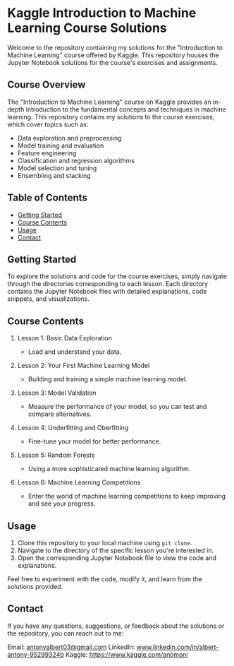 # Kaggle Introduction to Machine Learning Course Solutions

Welcome to the repository containing my solutions for the "Introduction to Machine Learning" course offered by Kaggle. This repository houses the Jupyter Notebook solutions for the course's exercises and assignments.

## Course Overview

The "Introduction to Machine Learning" course on Kaggle provides an in-depth introduction to the fundamental concepts and techniques in machine learning. This repository contains my solutions to the course exercises, which cover topics such as:

- Data exploration and preprocessing
- Model training and evaluation
- Feature engineering
- Classification and regression algorithms
- Model selection and tuning
- Ensembling and stacking

## Table of Contents

- [Getting Started](#getting-started)
- [Course Contents](#course-contents)
- [Usage](#usage)
- [Contact](#contact)
  
## Getting Started

To explore the solutions and code for the course exercises, simply navigate through the directories corresponding to each lesson. Each directory contains the Jupyter Notebook files with detailed explanations, code snippets, and visualizations.

## Course Contents

1. Lesson 1: Basic Data Exploration
   - Load and understand your data.

2. Lesson 2: Your First Machine Learning Model
   - Building and training a simple machine learning model.

3. Lesson 3: Model Validation
   - Measure the performance of your model, so you can test and compare alternatives.

4. Lesson 4: Underfitting and Oberfitting
   - Fine-tune your model for better performance.
     
5. Lesson 5: Random Forests
   - Using a more sophisticated machine learning algorithm.
     
6. Lesson 6: Machine Learning Competitions 
   - Enter the world of machine learning competitions to keep improving and see your progress.

## Usage

1. Clone this repository to your local machine using `git clone`.
2. Navigate to the directory of the specific lesson you're interested in.
3. Open the corresponding Jupyter Notebook file to view the code and explanations.

Feel free to experiment with the code, modify it, and learn from the solutions provided.

## Contact

If you have any questions, suggestions, or feedback about the solutions or the repository, you can reach out to me:

Email: antonyalbert03@gmail.com
LinkedIn: www.linkedin.com/in/albert-antony-95299324b
Kaggle: https://www.kaggle.com/antimoni
